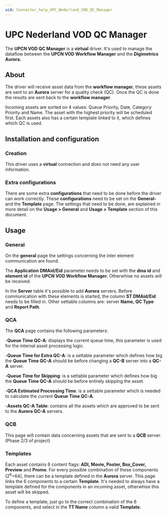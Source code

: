 ```yaml
---
uid: Connector_help_UPC_Nederland_VOD_QC_Manager
---
```


# UPC Nederland VOD QC Manager

The **UPCN VOD QC Manager** is a **virtual** driver. It's used to manage the dataflow between the **UPCN VOD Workflow Manager** and the **Digimetrics Aurora.**

## About

The driver will receive asset data from the **workflow manager**, these assets are sent to an **Aurora** server for a quality check (QC). Once the QC is done the results are sent back to the **workflow manager**.

Incoming assets are sorted on 4 values: Queue Priority, Date, Category Priority and Name. The asset with the highest priority will be scheduled first. Each assets also has a certain template linked to it, which defines which QC is used.

## Installation and configuration

### Creation

This driver uses a **virtual** connection and does not need any user information.

### Extra configurations

There are some extra **configurations** that need to be done before the driver can work correctly. These **configurations** need to be set on the **General-** and the **Template** page. The settings that need to be done, are explained in more detail on the **Usage \> General** and **Usage \> Template** section of this document.

## Usage

### General

On the **general** page the settings concerning the inter element communication are found.

The **Application DMAid/Eid** parameter needs to be set with the **dma id** and **element id** of the **UPCN VOD Workflow Manager.** Otherwhise no assets will be received.

In the **Server** table it's possible to add **Aurora** servers. Before communication with these elements is started, the column **ST DMAid/Eid** needs to be filled in. Other settable columns are: server **Name, QC Type** and **Report Path**.

### QCA

The **QCA** page contains the following parameters:

\-**Queue Time QC-A**: displays the current queue time, this parameter is used for the internal asset processing logic.

\-**Queue Time for Extra QC-A**: is a settable parameter which defines how big the **Queue Time QC-A** should be before changing a **QC-B** server into a **QC-A** server.

\-**Queue Time for Skipping**: is a settable parameter which defines how big the **Queue Time QC-A** should be before entirely skipping the asset.

\-**QCA Estimated Processing Time**: is a settable parameter which is needed to calculate the current **Queue Time QC-A**.

\-**Assets QC-A Table**: contains all the assets which are approved to be sent to the **Aurora QC-A** servers.

### QCB

This page will contain data concerning assets that are sent to a **QCB** server. (Phase 2/3 of project)

### Templates

Each asset contains 6 content flags: **ADI, Movie, Poster, Box_Cover, Preview** and **Promo**. For every possible combination of these components (2<sup>6</sup>=64), there can be a template defined in the **Aurora** server. This page links the 6 components to a certain **Template**. It's needed to always have a template defined for the components in an incoming asset, otherwhise this asset will be skipped.

To define a template, just go to the correct combination of the 6 components, and select in the **TT Name** column a valid **Template.**
